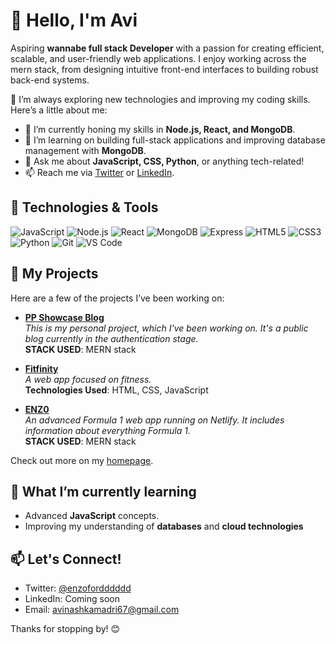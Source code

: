 # 👋 Hello, I'm Avi

Aspiring **wannabe full stack Developer** with a passion for creating efficient, scalable, and user-friendly web applications. I enjoy working across the mern stack, from designing intuitive front-end interfaces to building robust back-end systems.

🚀 I’m always exploring new technologies and improving my coding skills. Here’s a little about me:

- 🌱 I’m currently honing my skills in **Node.js, React, and MongoDB**.
- 🔭 I’m learning on building full-stack applications and improving database management with **MongoDB**.
- 💬 Ask me about **JavaScript, CSS, Python**, or anything tech-related!
- 📫 Reach me via [Twitter](https://twitter.com/enzofordddddd) or [LinkedIn](#).

## 🔧 Technologies & Tools
![JavaScript](https://img.shields.io/badge/-JavaScript-black?style=flat-square&logo=javascript)
![Node.js](https://img.shields.io/badge/-Node.js-black?style=flat-square&logo=node.js)
![React](https://img.shields.io/badge/-React-black?style=flat-square&logo=react)
![MongoDB](https://img.shields.io/badge/-MongoDB-black?style=flat-square&logo=mongodb)
![Express](https://img.shields.io/badge/-Express-black?style=flat-square&logo=express)
![HTML5](https://img.shields.io/badge/-HTML5-black?style=flat-square&logo=html5)
![CSS3](https://img.shields.io/badge/-CSS3-black?style=flat-square&logo=css3)
![Python](https://img.shields.io/badge/-Python-black?style=flat-square&logo=python)
![Git](https://img.shields.io/badge/-Git-black?style=flat-square&logo=git)
![VS Code](https://img.shields.io/badge/-VS%20Code-black?style=flat-square&logo=visual-studio-code)

## 📂 My Projects
Here are a few of the projects I’ve been working on:

- **[PP Showcase Blog](https://github.com/avikkk19/mern-blog)**  
  _This is my personal project, which I've been working on. It's a public blog currently in the authentication stage._  
  **STACK USED**: MERN stack

- **[Fitfinity](https://github.com/avikkk19/FitfinityWeb)**  
  _A web app focused on fitness._  
  **Technologies Used**: HTML, CSS, JavaScript

- **[ENZ0](https://github.com/avikkk19/FitfinityWeb)**  
  _An advanced Formula 1 web app running on Netlify. It includes information about everything Formula 1._  
  **STACK USED**: MERN stack

Check out more on my [homepage](https://github.com/avikkk19).

## 🌟 What I’m currently learning
- Advanced **JavaScript** concepts.
- Improving my understanding of **databases** and **cloud technologies**

## 📫 Let's Connect!
- Twitter: [@enzofordddddd](https://twitter.com/enzofordddddd)
- LinkedIn: Coming soon
- Email: [avinashkamadri67@gmail.com](mailto:avinashkamadri67@gmail.com)

Thanks for stopping by! 😊
